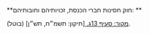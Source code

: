 **חוק חסינות חברי הכנסת, זכויותיהם וחובותיהם: **

[מקור: סעיף 13ג. ](https://he.wikisource.org/wiki/חוק_חסינות_חברי_הכנסת,_זכויותיהם_וחובותיהם#סעיף_13ג)
[תיקון: תשמ״ח, תש״ן]
(בוטל).